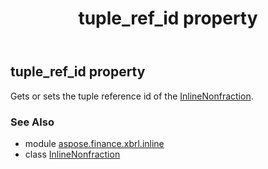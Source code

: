 ﻿---
title: tuple_ref_id property
second_title: Aspose.Finance for Python via .NET API References
description: 
type: docs
weight: 160
url: /python-net/aspose.finance.xbrl.inline/inlinenonfraction/tuple_ref_id/
is_root: false
---

## tuple_ref_id property


Gets or sets the tuple reference id of the [InlineNonfraction](/finance/python-net/aspose.finance.xbrl.inline/inlinenonfraction).

### See Also
* module [aspose.finance.xbrl.inline](../../)
* class [InlineNonfraction](/finance/python-net/aspose.finance.xbrl.inline/inlinenonfraction)
